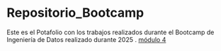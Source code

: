 # Repositorio_Bootcamp
Este es el Potafolio con los trabajos realizados durante el Bootcamp de Ingeniería de Datos realizado durante 2025 .
[módulo 4](https://github.com/pllanose/Repositorio_Bootcamp/blob/main/Portafolio%204/Portafolio%20M%C3%B3dulo%204_Bases%20de%20Datos%20Para%20Ingenieros%20de%20Datos.docx)
